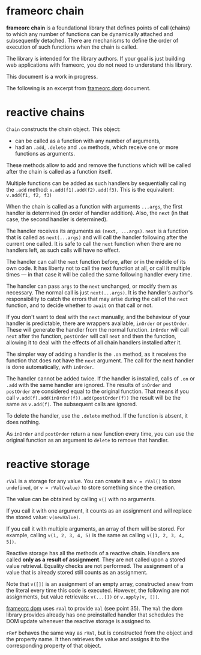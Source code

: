 # frameorc chain

**frameorc chain** is a foundational library that defines points of call (chains)
to which any number of functions can be dynamically attached and subsequently
detached. There are mechanisms to define the order of execution of such
functions when the chain is called.

The library is intended for the library authors. If your goal is just building
web applications with frameorc, you do not need to understand this library.

This document is a work in progress.

The following is an excerpt from [frameorc dom](dom.md) document.

# reactive chains

`Chain` constructs the chain object. This object:
- can be called as a function with any number of arguments,
- had an `.add`, `.delete` and `.on` methods, which receive one or more
  functions as arguments.

These methods allow to add and remove the functions which will be called
after the chain is called as a function itself.

Multiple functions can be added as such handlers by sequentially calling the
`.add` method: `v.add(f1).add(f2).add(f3)`.
This is the equivalent: `v.add(f1, f2, f3)`

When the chain is called as a function with arguments `...args`, the first
handler is determined (in order of handler addition). Also, the `next` (in that
case, the second handler is determined).

The handler receives its arguments as `(next, ...args)`. `next` is a function
that is called as `next(...args)` and will call the handler following after the
current one called. It is safe to call the `next` function when there are no
handlers left, as such calls will have no effect.

The handler can call the `next` function before, after or in the middle of its\
own code. It has liberty not to call the next function at all, or call it
multiple times — in that case it will be called the same following handler every
time.

The handler can pass `args` to the `next` unchanged, or modify them as
necessary. The normal call is just `next(...args)`. It is the handler's author's
responsibility to catch the errors that may arise during the call of the `next`
function, and to decide whether to `await` on that call or not.

If you don't want to deal with the `next` manually, and the behaviour of your
handler is predictable, there are wrappers available, `inOrder` or `postOrder`.
These will generate the handler from the normal function. `inOrder` will
call `next` after the function, `postOrder` will call `next` and then the
function, allowing it to deal with the effects of all chain handlers installed
after it.

The simpler way of adding a handler is the `.on` method, as it receives the function
that does not have the `next` argument. The call for the next handler is done
automatically, with `inOrder`.

The handler cannot be added twice. If the handler is installed, calls of `.on` 
or `.add` with the same handler are ignored. The results of `inOrder` and
`postOrder` are considered equal to the original function. That means if you
call `v.add(f).add(inOrder(f)).add(postOrder(f))` the result will be the same as
`v.add(f)`. The subsequent calls are ignored.

To delete the handler, use the `.delete` method. If the function is absent, it
does nothing.

As `inOrder` and `postOrder` return a new function every time, you can use the
original function as an argument to `delete` to remove that handler.

# reactive storage

`rVal` is a storage for any value. You can create it as `v = rVal()` to store
`undefined`, or `v = rVal(value)` to store something since the creation.

The value can be obtained by calling `v()` with no arguments.

If you call it with one argument, it counts as an assignment and will replace the
stored value: `v(newValue)`.

If you call it with multiple arguments, an array of them will be stored. For
example, calling `v(1, 2, 3, 4, 5)` is the same as calling `v([1, 2, 3, 4, 5])`.

Reactive storage has all the methods of a reactive chain. Handlers are called
**only as a result of assignment**. They are not called upon a stored value
retrieval. Equality checks are not performed. The assignment of a value that is
already stored still counts as an assignment.

Note that `v([])` is an assignment of an empty array, constructed anew from the
literal every time this code is executed. However, the following are not
assignments, but value retrievals: `v(...[])` or `v.apply(v, [])`.

[frameorc dom](dom.md) uses `rVal` to provide `Val` (see point 35). The `Val`
the dom library provides already has one preinstalled handler that schedules
the DOM update whenever the reactive storage is assigned to.

`rRef` behaves the same way as `rVal`, but is constructed from the object and
the property name. It then retrieves the value and assigns it to the
corresponding property of that object.

